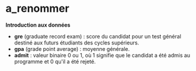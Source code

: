 # a_renommer
**Introduction aux données**  
- **gre** (graduate record exam) : score du candidat pour un test général destiné aux futurs étudiants des cycles supérieurs.
- **gpa** (grade point average) : moyenne générale.
- **admit** : valeur binaire 0 ou 1, où 1 signifie que le candidat a été admis au programme et 0 qu'il a été rejeté.

